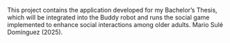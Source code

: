 This project contains the application developed for my Bachelor’s Thesis, which will be integrated into the Buddy robot and runs the social game implemented to enhance social interactions among older adults. Mario Sulé Domínguez (2025).
